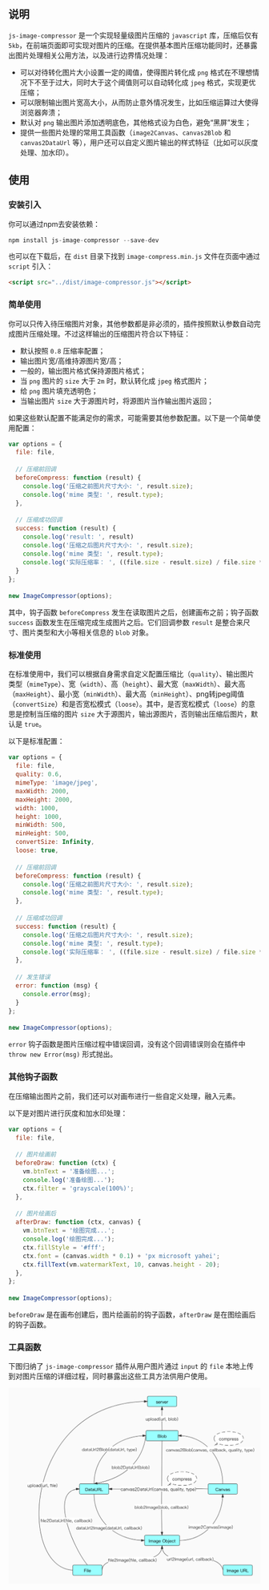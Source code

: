## 说明

`js-image-compressor` 是一个实现轻量级图片压缩的 `javascript` 库，压缩后仅有 `5kb`，在前端页面即可实现对图片的压缩。在提供基本图片压缩功能同时，还暴露出图片处理相关公用方法，以及进行边界情况处理：

- 可以对待转化图片大小设置一定的阈值，使得图片转化成 `png` 格式在不理想情况下不至于过大，同时大于这个阈值则可以自动转化成 `jpeg` 格式，实现更优压缩；
- 可以限制输出图片宽高大小，从而防止意外情况发生，比如压缩运算过大使得浏览器奔溃；
- 默认对 `png` 输出图片添加透明底色，其他格式设为白色，避免“黑屏”发生；
- 提供一些图片处理的常用工具函数（`image2Canvas`、`canvas2Blob` 和 `canvas2DataUrl` 等），用户还可以自定义图片输出的样式特征（比如可以灰度处理、加水印）。

## 使用

### 安装引入

你可以通过npm去安装依赖：

```js
npm install js-image-compressor --save-dev
```

也可以在下载后，在 `dist` 目录下找到 `image-compress.min.js` 文件在页面中通过 `script` 引入：

```html
<script src="../dist/image-compressor.js"></script>
```

### 简单使用

你可以只传入待压缩图片对象，其他参数都是非必须的，插件按照默认参数自动完成图片压缩处理。不过这样输出的压缩图片符合以下特征：

- 默认按照 `0.8` 压缩率配置；
- 输出图片宽/高维持源图片宽/高；
- 一般的，输出图片格式保持源图片格式；
- 当 `png` 图片的 `size` 大于 `2m` 时，默认转化成 `jpeg` 格式图片；
- 给 `png` 图片填充透明色；
- 当输出图片 `size` 大于源图片时，将源图片当作输出图片返回；

如果这些默认配置不能满足你的需求，可能需要其他参数配置。以下是一个简单使用配置：

```js
var options = {
  file: file,

  // 压缩前回调
  beforeCompress: function (result) {
    console.log('压缩之前图片尺寸大小: ', result.size);
    console.log('mime 类型: ', result.type);
  },

  // 压缩成功回调
  success: function (result) {
    console.log('result: ', result)
    console.log('压缩之后图片尺寸大小: ', result.size);
    console.log('mime 类型: ', result.type);
    console.log('实际压缩率： ', ((file.size - result.size) / file.size * 100).toFixed(2) + '%');
  }
};

new ImageCompressor(options);
```

其中，钩子函数 `beforeCompress` 发生在读取图片之后，创建画布之前；钩子函数 `success` 函数发生在压缩完成生成图片之后。它们回调参数 `result` 是整合来尺寸、图片类型和大小等相关信息的 `blob` 对象。

### 标准使用

在标准使用中，我们可以根据自身需求自定义配置压缩比（`quality`）、输出图片类型（`mimeType`）、宽（`width`）、高（`height`）、最大宽（`maxWidth`）、最大高（`maxHeight`）、最小宽（`minWidth`）、最大高（`minHeight`）、png转jpeg阈值（`convertSize`）和是否宽松模式（`loose`）。其中，是否宽松模式（`loose`）的意思是控制当压缩的图片 `size` 大于源图片，输出源图片，否则输出压缩后图片，默认是 `true`。

以下是标准配置：

```js
var options = {
  file: file,
  quality: 0.6,
  mimeType: 'image/jpeg',
  maxWidth: 2000,
  maxHeight: 2000,
  width: 1000,
  height: 1000,
  minWidth: 500,
  minHeight: 500,
  convertSize: Infinity,
  loose: true,

  // 压缩前回调
  beforeCompress: function (result) {
    console.log('压缩之前图片尺寸大小: ', result.size);
    console.log('mime 类型: ', result.type);
  },

  // 压缩成功回调
  success: function (result) {
    console.log('压缩之后图片尺寸大小: ', result.size);
    console.log('mime 类型: ', result.type);
    console.log('实际压缩率： ', ((file.size - result.size) / file.size * 100).toFixed(2) + '%');
  },

  // 发生错误
  error: function (msg) {
    console.error(msg);
  }
};

new ImageCompressor(options);
```

`error` 钩子函数是图片压缩过程中错误回调，没有这个回调错误则会在插件中 `throw new Error(msg)` 形式抛出。

### 其他钩子函数

在压缩输出图片之前，我们还可以对画布进行一些自定义处理，融入元素。

以下是对图片进行灰度和加水印处理：

```js
var options = {
  file: file,

  // 图片绘画前
  beforeDraw: function (ctx) {
    vm.btnText = '准备绘图...';
    console.log('准备绘图...');
    ctx.filter = 'grayscale(100%)';
  },

  // 图片绘画后
  afterDraw: function (ctx, canvas) {
    vm.btnText = '绘图完成...';
    console.log('绘图完成...');
    ctx.fillStyle = '#fff';
    ctx.font = (canvas.width * 0.1) + 'px microsoft yahei';
    ctx.fillText(vm.watermarkText, 10, canvas.height - 20);
  },
};

new ImageCompressor(options);
```

`beforeDraw` 是在画布创建后，图片绘画前的钩子函数，`afterDraw` 是在图绘画后的钩子函数。

### 工具函数

下图归纳了 `js-image-compressor` 插件从用户图片通过 `input` 的 `file` 本地上传到对图片压缩的详细过程，同时暴露出这些工具方法供用户使用。

![js-image-compressor](./relation-chart.jpg)
